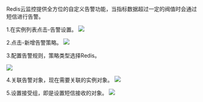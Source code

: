Redis云监控提供全方位的自定义告警功能，当指标数据超过一定的阀值时会通过短信进行告警。

1.在实例列表点击-告警设置。
![](http://imgcache.tcecqpoc.fsphere.cn/image/mc.qcloudimg.com/static/img/82d3ff2cd0bec92fee235936aabe935b/gaojing.png)

2.点击-新增告警策略。
![](http://imgcache.tcecqpoc.fsphere.cn/image/mc.qcloudimg.com/static/img/d313f290eb4bab034161ab42f57fce21/xinzgaojingcelue.png)

3.配置告警规则，策略类型选择Redis。

![](http://imgcache.tcecqpoc.fsphere.cn/image/mc.qcloudimg.com/static/img/b1cea9d4feb9e2d26f7f4764cb14de7f/peizhigaojguiz.png)

4.关联告警对象，现在需要关联的实例对象。
![](http://imgcache.tcecqpoc.fsphere.cn/image/mc.qcloudimg.com/static/img/32b3b5e7bec0ece2a569701ad90fb228/duixiang.png)

5.设置接受组，即是设置短信接收的对象。
![](http://imgcache.tcecqpoc.fsphere.cn/image/mc.qcloudimg.com/static/img/230d557a4bb20ef3d058df0535566da7/jieshouzu.png)